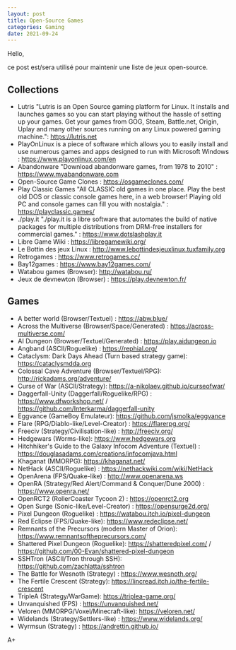```yaml
---
layout: post
title: Open-Source Games
categories: Gaming
date: 2021-09-24
---
```


Hello,

ce post est/sera utilisé pour maintenir une liste de jeux open-source.

## Collections
- Lutris "Lutris is an Open Source gaming platform for Linux. It installs and launches games so you can start playing without the hassle of setting up your games. Get your games from GOG, Steam, Battle.net, Origin, Uplay and many other sources running on any Linux powered gaming machine.": <https://lutris.net>
- PlayOnLinux is a piece of software which allows you to easily install and use numerous games and apps designed to run with Microsoft Windows : <https://www.playonlinux.com/en>
- Abandonware "Download abandonware games, from 1978 to 2010" : <https://www.myabandonware.com>
- Open-Source Game Clones : <https://osgameclones.com/>
- Play Classic Games "All CLASSIC old games in one place. Play the best old DOS or classic console games here, in a web browser!
Playing old PC and console games can fill you with nostalgia." : <https://playclassic.games/>
- ./play.it "./play.it is a libre software that automates the build of native packages for multiple distributions from DRM-free installers for commercial games." : <https://www.dotslashplay.it>
- Libre Game Wiki : <https://libregamewiki.org/>
- Le Bottin des jeux Linux : <http://www.lebottindesjeuxlinux.tuxfamily.org>
- Retrogames : <https://www.retrogames.cc/>
- Bay12games : <https://www.bay12games.com/>
- Watabou games (Browser): <http://watabou.ru/>
- Jeux de devnewton (Browser) : <https://play.devnewton.fr/>

## Games
- A better world (Browser/Textuel) : <https://abw.blue/>
- Across the Multiverse (Browser/Space/Generated) : <https://across-multiverse.com/>
- AI Dungeon (Browser/Textuel/Generated) : <https://play.aidungeon.io>
- Angband (ASCII/Roguelike) : <https://rephial.org/>
- Cataclysm: Dark Days Ahead (Turn based strategy game): <https://cataclysmdda.org>
- Colossal Cave Adventure (Browser/Textuel/RPG): <http://rickadams.org/adventure/>
- Curse of War (ASCII/Strategy): <https://a-nikolaev.github.io/curseofwar/>
- Daggerfall-Unity (Daggerfall/Roguelike/RPG) : <https://www.dfworkshop.net/> / <https://github.com/Interkarma/daggerfall-unity>
- Eggvance (GameBoy Emulateur): <https://github.com/jsmolka/eggvance>
- Flare (RPG/Diablo-like/Level-Creator) : <https://flarerpg.org/>
- Freeciv (Strategy/Civilisation-like) : <http://freeciv.org/>
- Hedgewars (Worms-like): <https://www.hedgewars.org>
- Hitchhiker's Guide to the Galaxy Infocom Adventure (Textuel) : <https://douglasadams.com/creations/infocomjava.html>
- Khaganat (MMORPG): <https://khaganat.net/>
- NetHack (ASCII/Roguelike) : <https://nethackwiki.com/wiki/NetHack>
- OpenArena (FPS/Quake-like) : <http://www.openarena.ws>
- OpenRA (Strategy/Red Alert/Command & Conquer/Dune 2000) : <https://www.openra.net/>
- OpenRCT2 (RollerCoaster Tycoon 2) : <https://openrct2.org>
- Open Surge (Sonic-like/Level-Creator) : <https://opensurge2d.org/>
- Pixel Dungeon (Roguelike) : <https://watabou.itch.io/pixel-dungeon>
- Red Eclipse (FPS/Quake-like): <https://www.redeclipse.net/>
- Remnants of the Precursors (modern Master of Orion): <https://www.remnantsoftheprecursors.com/>
- Shattered Pixel Dungeon (Roguelike): <https://shatteredpixel.com/> / <https://github.com/00-Evan/shattered-pixel-dungeon>
- SSHTron (ASCII/Tron through SSH): <https://github.com/zachlatta/sshtron>
- The Battle for Wesnoth (Strategy) : <https://www.wesnoth.org/>
- The Fertile Crescent (Strategy): <https://lincread.itch.io/the-fertile-crescent>
- TripleA (Strategy/WarGame): <https://triplea-game.org/>
- Unvanquished (FPS) : <https://unvanquished.net/>
- Veloren (MMORPG/Voxel/Minecraft-like): <https://veloren.net/>
- Widelands (Strategy/Settlers-like) : <https://www.widelands.org/>
- Wyrmsun (Strategy) : <https://andrettin.github.io/>

A+
